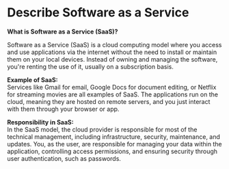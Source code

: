 
# Describe Software as a Service

**What is Software as a Service (SaaS)?**

Software as a Service (SaaS) is a cloud computing model where you access and use applications via the internet without the need to install or maintain them on your local devices. Instead of owning and managing the software, you're renting the use of it, usually on a subscription basis.

**Example of SaaS:**  
Services like Gmail for email, Google Docs for document editing, or Netflix for streaming movies are all examples of SaaS. The applications run on the cloud, meaning they are hosted on remote servers, and you just interact with them through your browser or app.

**Responsibility in SaaS:**  
In the SaaS model, the cloud provider is responsible for most of the technical management, including infrastructure, security, maintenance, and updates. You, as the user, are responsible for managing your data within the application, controlling access permissions, and ensuring security through user authentication, such as passwords.